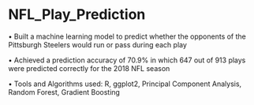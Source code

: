 # NFL_Play_Prediction

•	Built a machine learning model to predict whether the opponents of the Pittsburgh Steelers would run or pass during each play

•	Achieved a prediction accuracy of 70.9% in which 647 out of 913 plays were predicted correctly for the 2018 NFL season

•	Tools and Algorithms used: R, ggplot2, Principal Component Analysis, Random Forest, Gradient Boosting
